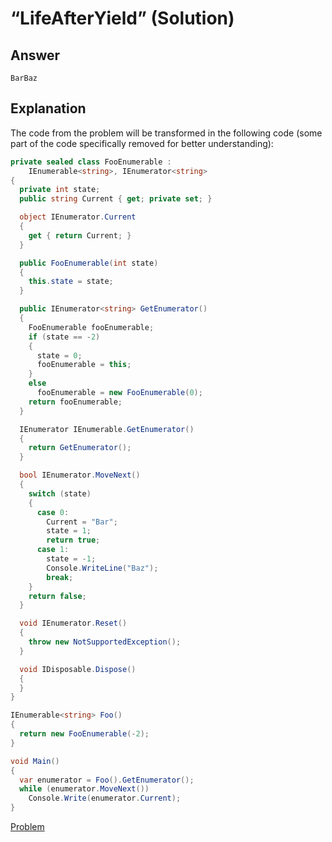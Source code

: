# “LifeAfterYield” (Solution)

## Answer

```
BarBaz
```

## Explanation

The code from the problem will be transformed in the following code (some part of the code specifically removed for better understanding):

```cs
private sealed class FooEnumerable : 
    IEnumerable<string>, IEnumerator<string>
{
  private int state;
  public string Current { get; private set; }

  object IEnumerator.Current
  {
    get { return Current; }
  }

  public FooEnumerable(int state)
  {
    this.state = state;
  }

  public IEnumerator<string> GetEnumerator()
  {
    FooEnumerable fooEnumerable;
    if (state == -2)
    {
      state = 0;
      fooEnumerable = this;
    }
    else
      fooEnumerable = new FooEnumerable(0);
    return fooEnumerable;
  }

  IEnumerator IEnumerable.GetEnumerator()
  {
    return GetEnumerator();
  }

  bool IEnumerator.MoveNext()
  {
    switch (state)
    {
      case 0:
        Current = "Bar";
        state = 1;
        return true;
      case 1:
        state = -1;
        Console.WriteLine("Baz");
        break;
    }
    return false;
  }

  void IEnumerator.Reset()
  {
    throw new NotSupportedException();
  }

  void IDisposable.Dispose()
  {
  }
}

IEnumerable<string> Foo()
{
  return new FooEnumerable(-2);
}

void Main()
{
  var enumerator = Foo().GetEnumerator();
  while (enumerator.MoveNext())
    Console.Write(enumerator.Current);
}
```

[Problem](./LifeAfterYield-P.md)